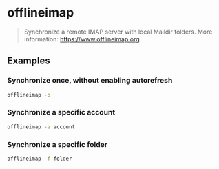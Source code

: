 # offlineimap

> Synchronize a remote IMAP server with local Maildir folders. More information: <https://www.offlineimap.org>.

## Examples

### Synchronize once, without enabling autorefresh

```bash
offlineimap -o
```

### Synchronize a specific account

```bash
offlineimap -a account
```

### Synchronize a specific folder

```bash
offlineimap -f folder
```
